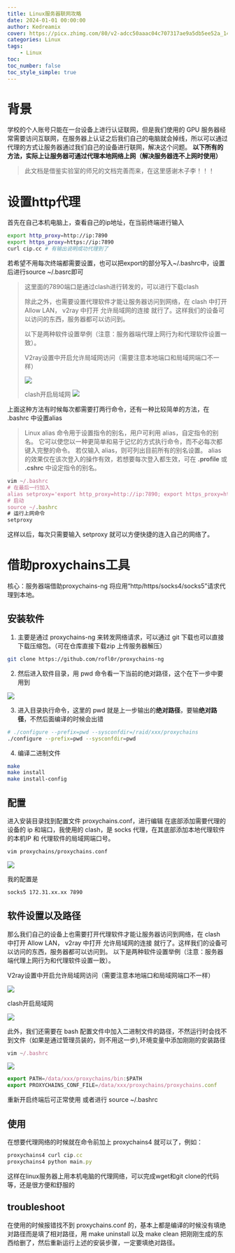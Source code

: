 ```yaml
---
title: Linux服务器联网攻略
date: 2024-01-01 00:00:00
author: Kedreamix
cover: https://picx.zhimg.com/80/v2-adcc50aaac04c707317ae9a5db5ee52a_1440w.png
categories: Linux
tags:
    - Linux
toc: 
toc_number: false
toc_style_simple: true
---
```




# 背景

学校的个人账号只能在一台设备上进行认证联网，但是我们使用的 GPU 服务器经常需要访问互联网，在服务器上认证之后我们自己的电脑就会掉线，所以可以通过代理的方式让服务器通过我们自己的设备进行联网，解决这个问题。
**以下所有的方法，实际上让服务器可通过代理本地网络上网（解决服务器连不上网时使用）**
> 此文档是借鉴实验室的师兄的文档完善而来，在这里感谢木子李！！！

# 设置http代理
首先在自己本机电脑上，查看自己的ip地址，在当前终端进行输入
```bash
export http_proxy=http://ip:7890
export https_proxy=https://ip:7890
curl cip.cc # 有输出说明成功代理到了
```
若希望不用每次终端都需要设置，也可以把export的部分写入~/.bashrc中，设置后进行source ~/.basrc即可
> 这里面的7890端口是通过clash进行转发的，可以进行下载clash
>
> 除此之外，也需要设置代理软件才能让服务器访问到网络，在 clash 中打开 Allow LAN， v2ray 中打开 允许局域网的连接 就行了。这样我们的设备可以访问的东西，服务器都可以访问到。
>
> 以下是两种软件设置举例（注意：服务器端代理上网行为和代理软件设置一致）。
>
> V2ray设置中开启允许局域网访问（需要注意本地端口和局域网端口不一样）
>
> ![](https://pica.zhimg.com/v2-7c222d179d5454cef5d6a55f9a4f26b6.jpg)
>
> clash开启局域网
> ![](https://picx.zhimg.com/v2-d8dea34b8e6980fc40d3fb790733d70b.png)

上面这种方法有时候每次都需要打两行命令，还有一种比较简单的方法，在 .bashrc 中设置alias
> Linux alias 命令用于设置指令的别名，用户可利用 alias，自定指令的别名。
> 它可以使您以一种更简单和易于记忆的方式执行命令，而不必每次都键入完整的命令。
> 若仅输入 alias，则可列出目前所有的别名设置。
> alias 的效果仅在该次登入的操作有效，若想要每次登入都生效，可在 **.profile** 或 **.cshrc** 中设定指令的别名。




```jsx
vim ~/.bashrc
# 在最后一行加入
alias setproxy='export http_proxy=http://ip:7890; export https_proxy=http://ip:7890'
# 启动
source ~/.bashrc
# 运行上网命令
setproxy
```
这样以后，每次只需要输入 setproxy 就可以方便快捷的连入自己的网络了。



# 借助proxychains工具
核心：服务器端借助proxychains-ng 将应用“http/https/socks4/socks5”请求代理到本地。
## 安装软件

1. 主要是通过 proxychains-ng 来转发网络请求，可以通过 git 下载也可以直接下载压缩包。（可在仓库直接下载zip 上传服务器解压）
```bash
git clone https://github.com/rofl0r/proxychains-ng
```

2. 然后进入软件目录，用 pwd 命令看一下当前的绝对路径，这个在下一步中要用到

![](https://picx.zhimg.com/80/v2-68aa3d2a2b0e5ce78f7643598f82b814.png)

3. 进入目录执行命令，这里的 pwd 就是上一步输出的**绝对路径**，要输**绝对路径**，不然后面编译的时候会出错

```bash
# ./configure --prefix=pwd --sysconfdir=/raid/xxx/proxychains
./configure --prefix=pwd --sysconfdir=pwd
```

4. 编译二进制文件

```bash
make
make install
make install-config
```

## 配置

进入安装目录找到配置文件 proxychains.conf，进行编辑
在底部添加需要代理的设备的 ip 和端口，我使用的 clash，是 socks 代理，在其底部添加本地代理软件的本机IP 和 代理软件的局域网端口号。
```bash
vim proxychains/proxychains.conf
```
![](https://picx.zhimg.com/80/v2-71d052ed41187a762ba6f9619d0b3b8a.png)

我的配置是

```bash
socks5 172.31.xx.xx 7890
```
## 软件设置以及路径
那么我们自己的设备上也需要打开代理软件才能让服务器访问到网络，在 clash 中打开 Allow LAN， v2ray 中打开 允许局域网的连接 就行了。这样我们的设备可以访问的东西，服务器都可以访问到。
以下是两种软件设置举例（注意：服务器端代理上网行为和代理软件设置一致）。

V2ray设置中开启允许局域网访问（需要注意本地端口和局域网端口不一样）

![](https://pica.zhimg.com/v2-7c222d179d5454cef5d6a55f9a4f26b6.jpg)

clash开启局域网

![](https://picx.zhimg.com/v2-d8dea34b8e6980fc40d3fb790733d70b.png)

此外，我们还需要在 bash 配置文件中加入二进制文件的路径，不然运行时会找不到文件（如果是通过管理员装的，则不用这一步),环境变量中添加刚刚的安装路径

```jsx
vim ~/.bashrc
```
![](https://picx.zhimg.com/80/v2-ea6a367e8a4642a7b49a498821427b79.png)

```jsx
export PATH=/data/xxx/proxychains/bin:$PATH
export PROXYCHAINS_CONF_FILE=/data/xxx/proxychains/proxychains.conf
```
重新开启终端后可正常使用 或者进行 source ~/.bashrc



## 使用

在想要代理网络的时候就在命令前加上 proxychains4 就可以了，例如：
```jsx
proxychains4 curl cip.cc
proxychains4 python main.py
```
这样在linux服务器上用本机电脑的代理网络，可以完成wget和git clone的代码等，还是很方便和舒服的



## troubleshoot

在使用的时候报错找不到 proxychains.conf 的，基本上都是编译的时候没有填绝对路径而是填了相对路径，用 make uninstall 以及 make clean 把刚刚生成的东西给删了，然后重新运行上述的安装步骤，一定要填绝对路径。
